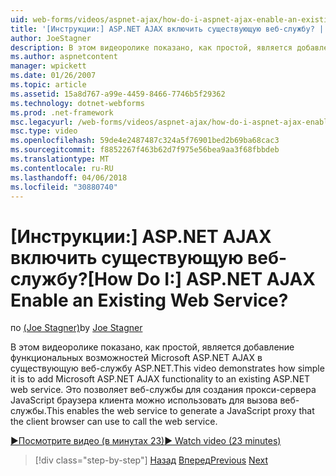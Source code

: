 ```yaml
---
uid: web-forms/videos/aspnet-ajax/how-do-i-aspnet-ajax-enable-an-existing-web-service
title: '[Инструкции:] ASP.NET AJAX включить существующую веб-службу? | Документы Майкрософт'
author: JoeStagner
description: В этом видеоролике показано, как простой, является добавление функциональных возможностей Microsoft ASP.NET AJAX в существующую веб-службу ASP.NET. Это позволяет веб-службы для Созд...
ms.author: aspnetcontent
manager: wpickett
ms.date: 01/26/2007
ms.topic: article
ms.assetid: 15a8d767-a99e-4459-8466-7746b5f29362
ms.technology: dotnet-webforms
ms.prod: .net-framework
msc.legacyurl: /web-forms/videos/aspnet-ajax/how-do-i-aspnet-ajax-enable-an-existing-web-service
msc.type: video
ms.openlocfilehash: 59de4e2487487c324a5f76901bed2b69ba68cac3
ms.sourcegitcommit: f8852267f463b62d7f975e56bea9aa3f68fbbdeb
ms.translationtype: MT
ms.contentlocale: ru-RU
ms.lasthandoff: 04/06/2018
ms.locfileid: "30880740"
---
```

<a name="how-do-i-aspnet-ajax-enable-an-existing-web-service"></a><span data-ttu-id="2b94f-105">[Инструкции:] ASP.NET AJAX включить существующую веб-службу?</span><span class="sxs-lookup"><span data-stu-id="2b94f-105">[How Do I:] ASP.NET AJAX Enable an Existing Web Service?</span></span>
====================
<span data-ttu-id="2b94f-106">по [(Joe Stagner)](https://github.com/JoeStagner)</span><span class="sxs-lookup"><span data-stu-id="2b94f-106">by [Joe Stagner](https://github.com/JoeStagner)</span></span>

<span data-ttu-id="2b94f-107">В этом видеоролике показано, как простой, является добавление функциональных возможностей Microsoft ASP.NET AJAX в существующую веб-службу ASP.NET.</span><span class="sxs-lookup"><span data-stu-id="2b94f-107">This video demonstrates how simple it is to add Microsoft ASP.NET AJAX functionality to an existing ASP.NET web service.</span></span> <span data-ttu-id="2b94f-108">Это позволяет веб-службы для создания прокси-сервера JavaScript браузера клиента можно использовать для вызова веб-службы.</span><span class="sxs-lookup"><span data-stu-id="2b94f-108">This enables the web service to generate a JavaScript proxy that the client browser can use to call the web service.</span></span>

[<span data-ttu-id="2b94f-109">&#9654;Посмотрите видео (в минутах 23)</span><span class="sxs-lookup"><span data-stu-id="2b94f-109">&#9654; Watch video (23 minutes)</span></span>](https://channel9.msdn.com/Blogs/ASP-NET-Site-Videos/how-do-i-aspnet-ajax-enable-an-existing-web-service)

> [!div class="step-by-step"]
> <span data-ttu-id="2b94f-110">[Назад](how-do-i-add-aspnet-ajax-features-to-an-existing-web-application.md)
> [Вперед](how-do-i-use-the-aspnet-ajax-client-library-controls.md)</span><span class="sxs-lookup"><span data-stu-id="2b94f-110">[Previous](how-do-i-add-aspnet-ajax-features-to-an-existing-web-application.md)
[Next](how-do-i-use-the-aspnet-ajax-client-library-controls.md)</span></span>
